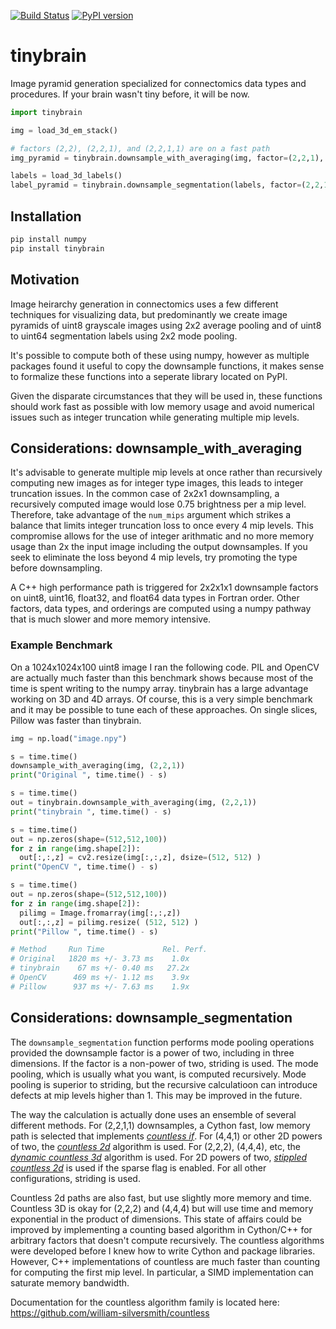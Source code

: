 [![Build Status](https://travis-ci.org/seung-lab/tinybrain.svg?branch=master)](https://travis-ci.org/seung-lab/tinybrain) [![PyPI version](https://badge.fury.io/py/tinybrain.svg)](https://badge.fury.io/py/tinybrain)  

# tinybrain

Image pyramid generation specialized for connectomics data types and procedures. If your brain wasn't tiny before, it will be now.  

```python 
import tinybrain 

img = load_3d_em_stack()

# factors (2,2), (2,2,1), and (2,2,1,1) are on a fast path
img_pyramid = tinybrain.downsample_with_averaging(img, factor=(2,2,1), num_mips=5)

labels = load_3d_labels()
label_pyramid = tinybrain.downsample_segmentation(labels, factor=(2,2,1), num_mips=5)
```

## Installation 

```bash
pip install numpy
pip install tinybrain
```

## Motivation

Image heirarchy generation in connectomics uses a few different techniques for
visualizing data, but predominantly we create image pyramids of uint8 grayscale 
images using 2x2 average pooling and of uint8 to uint64 segmentation labels using 
2x2 mode pooling.  

It's possible to compute both of these using numpy, however as multiple packages found 
it useful to copy the downsample functions, it makes sense to formalize these functions 
into a seperate library located on PyPI.

Given the disparate circumstances that they will be used in, these functions should work 
fast as possible with low memory usage and avoid numerical issues such as integer truncation
while generating multiple mip levels.

## Considerations: downsample_with_averaging 

It's advisable to generate multiple mip levels at once rather than recursively computing
new images as for integer type images, this leads to integer truncation issues. In the common
case of 2x2x1 downsampling, a recursively computed image would lose 0.75 brightness per a 
mip level. Therefore, take advantage of the `num_mips` argument which strikes a balance
that limits integer truncation loss to once every 4 mip levels. This compromise allows
for the use of integer arithmatic and no more memory usage than 2x the input image including
the output downsamples. If you seek to eliminate the loss beyond 4 mip levels, try promoting 
the type before downsampling.  

A C++ high performance path is triggered for 2x2x1x1 downsample factors on uint8, uint16, float32, 
and float64 data types in Fortran order. Other factors, data types, and orderings are computed using a numpy pathway that is much slower and more memory intensive.


### Example Benchmark 

On a 1024x1024x100 uint8 image I ran the following code. PIL and OpenCV are actually much faster than this benchmark shows because most of the time is spent writing to the numpy array. tinybrain has a large advantage working on 3D and 4D arrays. Of course, this is a very simple benchmark and it may be possible to tune each of these approaches. On single slices, Pillow was faster than tinybrain.

```python
img = np.load("image.npy")

s = time.time()
downsample_with_averaging(img, (2,2,1))
print("Original ", time.time() - s)

s = time.time()
out = tinybrain.downsample_with_averaging(img, (2,2,1))
print("tinybrain ", time.time() - s)

s = time.time()
out = np.zeros(shape=(512,512,100))
for z in range(img.shape[2]):
  out[:,:,z] = cv2.resize(img[:,:,z], dsize=(512, 512) )
print("OpenCV ", time.time() - s)

s = time.time()
out = np.zeros(shape=(512,512,100))
for z in range(img.shape[2]):
  pilimg = Image.fromarray(img[:,:,z])
  out[:,:,z] = pilimg.resize( (512, 512) )
print("Pillow ", time.time() - s)

# Method     Run Time             Rel. Perf.
# Original   1820 ms +/- 3.73 ms    1.0x
# tinybrain    67 ms +/- 0.40 ms   27.2x 
# OpenCV      469 ms +/- 1.12 ms    3.9x
# Pillow      937 ms +/- 7.63 ms    1.9x
```

## Considerations: downsample_segmentation 

The `downsample_segmentation` function performs mode pooling operations provided the downsample factor is a power of two, including in three dimensions. If the factor is a non-power of two, striding is used. The mode pooling, which is usually what you want, is computed recursively. Mode pooling is superior to striding, but the recursive calculatioon can introduce defects at mip levels higher than 1. This may be improved in the future.  

The way the calculation is actually done uses an ensemble of several different methods. For (2,2,1,1) downsamples, a Cython fast, low memory path is selected that implements [*countless if*](https://towardsdatascience.com/countless-high-performance-2x-downsampling-of-labeled-images-using-python-and-numpy-e70ad3275589). For (4,4,1) or other 2D powers of two, the [*countless 2d*](https://towardsdatascience.com/countless-high-performance-2x-downsampling-of-labeled-images-using-python-and-numpy-e70ad3275589) algorithm is used. For (2,2,2), (4,4,4), etc, the [*dynamic countless 3d*](https://towardsdatascience.com/countless-3d-vectorized-2x-downsampling-of-labeled-volume-images-using-python-and-numpy-59d686c2f75) algorithm is used. For 2D powers of two, [*stippled countless 2d*](https://medium.com/@willsilversmith/countless-2d-inflated-2x-downsampling-of-labeled-images-holding-zero-values-as-background-4d13a7675f2d) is used if the sparse flag is enabled. For all other configurations, striding is used.  

Countless 2d paths are also fast, but use slightly more memory and time. Countless 3D is okay for (2,2,2) and (4,4,4) but will use time and memory exponential in the product of dimensions. This state of affairs could be improved by implementing a counting based algorithm in Cython/C++ for arbitrary factors that doesn't compute recursively. The countless algorithms were developed before I knew how to write Cython and package libraries. However, C++ implementations of countless are much faster than counting for computing the first mip level. In particular, a SIMD implementation can saturate memory bandwidth.    

Documentation for the countless algorithm family is located here: https://github.com/william-silversmith/countless  



